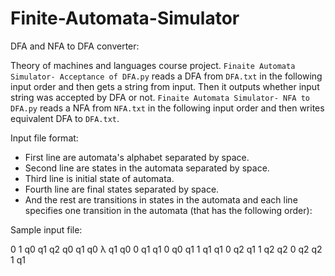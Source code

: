 # Finite-Automata-Simulator

DFA and NFA to DFA converter:

Theory of machines and languages course project. 
`Finaite Automata Simulator- Acceptance of DFA.py` reads a DFA from `DFA.txt` in the following input order and then gets a string from input. Then it outputs whether input string was accepted by DFA or not. 
`Finaite Automata Simulator- NFA to DFA.py` reads a NFA from `NFA.txt` in the following input order and then writes equivalent DFA to `DFA.txt`.

Input file format:


* First line are automata's alphabet separated by space. 
* Second line are states in the automata separated by space. 
* Third line is initial state of automata. 
* Fourth line are final states separated by space. 
* And the rest are transitions in states in the automata and each line specifies one transition in the automata (that has the following order): 

<current state> <letter> <next state>
  
Sample input file:

0 1
q0 q1 q2
q0
q1
q0 λ q1
q0 0 q1
q1 0 q0
q1 1 q1
q1 0 q2
q1 1 q2
q2 0 q2
q2 1 q1
